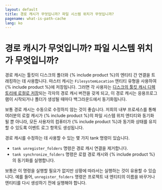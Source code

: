 ```yaml
---
layout: default
title: 경로 캐시가 무엇입니까? 파일 시스템 위치가 무엇입니까?
pagename: what-is-path-cache
lang: ko
---
```


# 경로 캐시가 무엇입니까? 파일 시스템 위치가 무엇입니까?

경로 캐시는 툴킷이 디스크의 폴더와 {% include product %}의 엔티티 간 연결을 트래킹하는 데 사용합니다.
마스터 캐시는 `FilesystemLocation` 엔티티 유형을 사용하여 {% include product %}에 저장됩니다. 그러면 각 사용자는 [디스크의 툴킷 캐시 디렉토리에 로컬로 저장](./where-is-my-cache.md)되는 각자의 경로 캐시 버전을 갖게 되고, 이 경로 캐시는 응용프로그램이 시작되거나 폴더가 생성될 때마다 백그라운드에서 동기화됩니다.

보통 경로 캐시는 수동으로 수정하지 않는 것이 좋습니다. 저희의 내부 프로세스를 통해 여러분의 로컬 캐시가 {% include product %}의 파일 시스템 위치 엔티티와 동기화될 뿐 아니라, 모든 사용자의 컴퓨터가 {% include product %}과 동기화 상태를 유지할 수 있도록 이벤트 로그 항목도 생성됩니다.

경로 캐시를 수정하는 데 사용할 수 있는 몇 가지 tank 명령이 있습니다.

- `tank unregister_folders` 명령은 경로 캐시 연결을 제거합니다.
- `tank synchronize_folders` 명령은 로컬 경로 캐시와 {% include product %}의 동기화를 실행합니다.

보통은 이 명령을 실행할 필요가 없지만 상황에 따라서는 실행하는 것이 유용할 수 있습니다.
예를 들어, `unregister_folders` 명령은 프로젝트 내 엔티티의 이름을 바꾸거나 엔티티를 다시 생성하기 전에 실행해야 합니다.